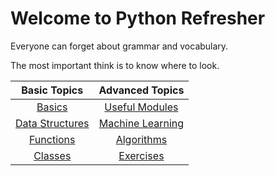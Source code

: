 # Welcome to Python Refresher

Everyone can forget about grammar and vocabulary. 

The most important think is to know where to look.

|  Basic Topics |  Advanced Topics |
|:-------------:|:----------------:|
| [Basics](pythonRefresh.md)        |  [Useful Modules](./lib/pyGen.md)  |
| [Data Structures](./DS/pyDS.md)   |  [Machine Learning](./ML/pyGen.md) |
| [Functions](./Func/pyGen.md)      |  [Algorithms](./Algo/pyGen.md)     |
| [Classes](./Cls/pyGen.md)         |  [Exercises](./Exe/pyStrategies.md)       |

